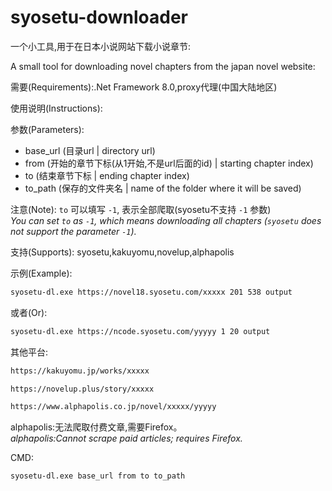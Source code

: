 # syosetu-downloader
一个小工具,用于在日本小说网站下载小说章节:

A small tool for downloading novel chapters from the japan novel website:

需要(Requirements):.Net Framework 8.0,proxy代理(中国大陆地区)

使用说明(Instructions):

参数(Parameters):
- base_url (目录url | directory url)
- from (开始的章节下标(从1开始,不是url后面的id) | starting chapter index)
- to (结束章节下标 | ending chapter index)
- to_path (保存的文件夹名 | name of the folder where it will be saved)

注意(Note): 
`to` 可以填写 `-1`, 表示全部爬取(syosetu不支持 `-1` 参数)  
*You can set `to` as `-1`, which means downloading all chapters (`syosetu` does not support the parameter `-1`).*

支持(Supports):
syosetu,kakuyomu,novelup,alphapolis

示例(Example):
```bash
syosetu-dl.exe https://novel18.syosetu.com/xxxxx 201 538 output
```
或者(Or):
```bash
syosetu-dl.exe https://ncode.syosetu.com/yyyyy 1 20 output
```

其他平台:
```bash
https://kakuyomu.jp/works/xxxxx

https://novelup.plus/story/xxxxx

https://www.alphapolis.co.jp/novel/xxxxx/yyyyy 
```
alphapolis:无法爬取付费文章,需要Firefox。  
*alphapolis:Cannot scrape paid articles; requires Firefox.*

CMD:
```bash
syosetu-dl.exe base_url from to to_path
```
